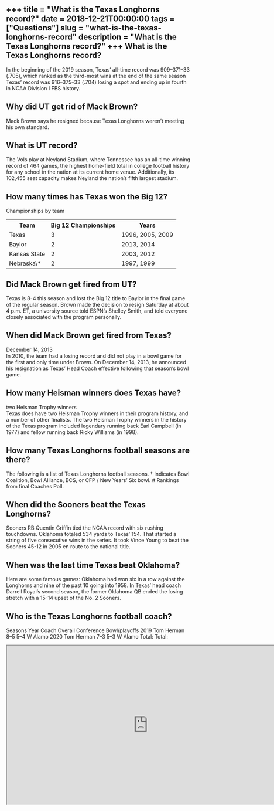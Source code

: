 +++
title = "What is the Texas Longhorns record?"
date = 2018-12-21T00:00:00
tags = ["Questions"]
slug = "what-is-the-texas-longhorns-record"
description = "What is the Texas Longhorns record?"
+++
What is the Texas Longhorns record?
-----------------------------------

In the beginning of the 2019 season, Texas’ all-time record was 909–371–33 (.705), which ranked as the third-most wins at the end of the same season Texas’ record was 916–375–33 (.704) losing a spot and ending up in fourth in NCAA Division I FBS history.

Why did UT get rid of Mack Brown?
---------------------------------

Mack Brown says he resigned because Texas Longhorns weren’t meeting his own standard.

What is UT record?
------------------

The Vols play at Neyland Stadium, where Tennessee has an all-time winning record of 464 games, the highest home-field total in college football history for any school in the nation at its current home venue. Additionally, its 102,455 seat capacity makes Neyland the nation’s fifth largest stadium.

How many times has Texas won the Big 12?
----------------------------------------

Championships by team

<table><tr><th>Team</th><th>Big 12 Championships</th><th>Years</th></tr><tr><td>Texas</td><td>3</td><td>1996, 2005, 2009</td></tr><tr><td>Baylor</td><td>2</td><td>2013, 2014</td></tr><tr><td>Kansas State</td><td>2</td><td>2003, 2012</td></tr><tr><td>Nebraska\*</td><td>2</td><td>1997, 1999</td></tr></table>

Did Mack Brown get fired from UT?
---------------------------------

Texas is 8-4 this season and lost the Big 12 title to Baylor in the final game of the regular season. Brown made the decision to resign Saturday at about 4 p.m. ET, a university source told ESPN’s Shelley Smith, and told everyone closely associated with the program personally.

When did Mack Brown get fired from Texas?
-----------------------------------------

December 14, 2013  
In 2010, the team had a losing record and did not play in a bowl game for the first and only time under Brown. On December 14, 2013, he announced his resignation as Texas’ Head Coach effective following that season’s bowl game.

How many Heisman winners does Texas have?
-----------------------------------------

two Heisman Trophy winners  
Texas does have two Heisman Trophy winners in their program history, and a number of other finalists. The two Heisman Trophy winners in the history of the Texas program included legendary running back Earl Campbell (in 1977) and fellow running back Ricky Williams (in 1998).

How many Texas Longhorns football seasons are there?
----------------------------------------------------

The following is a list of Texas Longhorns football seasons. † Indicates Bowl Coalition, Bowl Alliance, BCS, or CFP / New Years’ Six bowl. # Rankings from final Coaches Poll.

When did the Sooners beat the Texas Longhorns?
----------------------------------------------

Sooners RB Quentin Griffin tied the NCAA record with six rushing touchdowns. Oklahoma totaled 534 yards to Texas’ 154. That started a string of five consecutive wins in the series. It took Vince Young to beat the Sooners 45-12 in 2005 en route to the national title.

When was the last time Texas beat Oklahoma?
-------------------------------------------

Here are some famous games: Oklahoma had won six in a row against the Longhorns and nine of the past 10 going into 1958. In Texas’ head coach Darrell Royal’s second season, the former Oklahoma QB ended the losing stretch with a 15-14 upset of the No. 2 Sooners.

Who is the Texas Longhorns football coach?
------------------------------------------

Seasons Year Coach Overall Conference Bowl/playoffs 2019 Tom Herman 8–5 5–4 W Alamo 2020 Tom Herman 7–3 5–3 W Alamo Total: Total:

<iframe allow="accelerometer; autoplay; clipboard-write; encrypted-media; gyroscope; picture-in-picture" allowfullscreen="" class="__youtube_prefs__  epyt-is-override  no-lazyload" data-no-lazy="1" data-origheight="433" data-origwidth="770" data-skipgform_ajax_framebjll="" height="433" id="_ytid_61763" loading="lazy" src="https://www.youtube.com/embed/3BXLsl-3YhI?enablejsapi=1&autoplay=0&cc_load_policy=0&cc_lang_pref=&iv_load_policy=1&loop=0&modestbranding=0&rel=1&fs=1&playsinline=0&autohide=2&theme=dark&color=red&controls=1&" title="YouTube player" width="770"></iframe>
